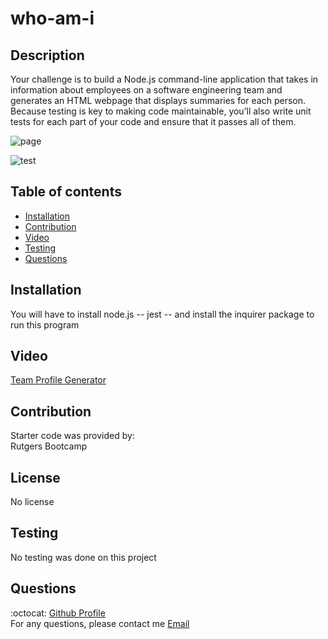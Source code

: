 # who-am-i

## Description
  Your challenge is to build a Node.js command-line application that takes in information about employees on a software engineering team and generates an HTML webpage that displays summaries for each person. Because testing is key to making code maintainable, you’ll also write unit tests for each part of your code and ensure that it passes all of them.
  
  ![page](https://user-images.githubusercontent.com/33878845/123385523-a0bab000-d563-11eb-98ed-1c0ffa89aa41.PNG)
  
  ![test](https://user-images.githubusercontent.com/33878845/123385720-d9f32000-d563-11eb-8463-df40c5bef6af.PNG)
  
  
   ## Table of contents
  * [Installation](#installation)
  * [Contribution](#contribution)
  * [Video](#video)
  * [Testing](#testing)
  * [Questions](#questions)

  ## Installation
  You will have to install node.js -- jest -- and install the inquirer package to run this program

  ## Video
  [Team Profile Generator](https://youtu.be/XjSM_1EjsJ0)

  ## Contribution
  Starter code was provided by: <br />
  Rutgers Bootcamp <br />
 

  ## License
  No license

  ## Testing
  No testing was done on this project

  ## Questions
  :octocat: [Github Profile](https://github.com/mlopez94) <br />
  For any questions, please contact me [Email](mailto:lopezmatthew87@gmail.com)
